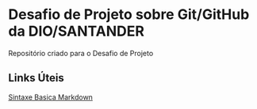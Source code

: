 # Desafio de Projeto sobre Git/GitHub da DIO/SANTANDER
Repositório criado para o Desafio de Projeto

## Links Úteis
[Sintaxe Basica Markdown](https://git-scm.com/download/win)
